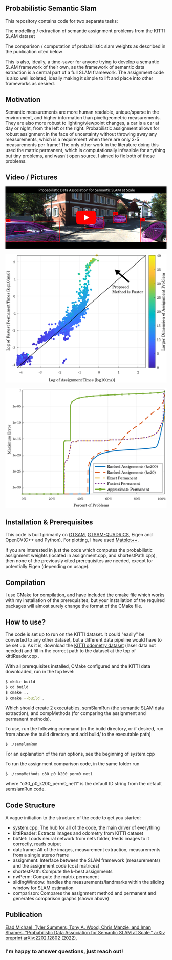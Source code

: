 ## Probabilistic Semantic Slam
This repository contains code for two separate tasks:

  The modelling / extraction of semantic assignment problems from the KITTI SLAM dataset

  The comparison / computation of probabilistic slam weights as described in the publication cited below
  
This is also, ideally, a time-saver for anyone trying to develop a semantic SLAM framework of their own, as the framework of semantic data extraction is a central part of a full SLAM framework. The assignment code is also well isolated, ideally making it simple to lift and place into other frameworks as desired. 

## Motivation
Semantic measurements are more human readable, unique/sparse in the environment, and higher information than pixel/geometric measurements. They are also more robust to lighting/viewpoint changes, a car is a car at day or night, from the left or the right. Probabilistic assignment allows for robust assignment in the face of uncertainty without throwing away any measurements, which is a requirement when there are only 3-5 measurements per frame! The only other work in the literature doing this used the matrix permanent, which is computationally infeasible for anything but tiny problems, and wasn't open source. I aimed to fix both of those problems.

## Video / Pictures

[![@youtube Probabilistic Assignment for Semantic SLAM at Scale](photoSamples/thumbnail.png)](https://youtu.be/-yuNgoN7JAI)

![Assignment Enumeration vs. Permanent Computation Time](/photoSamples/scatterTime.png)

![Assignment Enumeration vs. Permanent Accuracy](/photoSamples/errOrdStats.png)

## Installation & Prerequisites
This code is built primarily on [GTSAM](https://github.com/borglab/gtsam), [GTSAM-QUADRICS](https://github.com/best-of-acrv/gtsam-quadrics), Eigen and OpenCV(C++ and Python). For plotting, I have used [Matplot++](https://alandefreitas.github.io/matplotplusplus/). 

If you are interested in just the code which computes the probabilistic assignment weights (located in assignment.cpp, and shortestPath.cpp), then none of the previously cited prerequisites are needed, except for potentially Eigen (depending on usage).

## Compilation
I use CMake for compilation, and have included the cmake file which works with my installation of the prerequisites, but your installation of the required packages will almost surely change the format of the CMake file. 

## How to use?
The code is set up to run on the KITTI dataset. It could "easily" be converted to any other dataset, but a different data pipeline would have to be set up. As it is, download the [KITTI odometry dataset](http://www.cvlibs.net/datasets/kitti/eval_odometry.php) (laser data not needed) and fill in the correct path to the dataset at the top of kittiReader.cpp . 

With all prerequisites installed, CMake configured and the KITTI data downloaded, run in the top level:
```sh
$ mkdir build
$ cd build
$ cmake ..
$ cmake --build .
```
Which should create 2 executables, semSlamRun (the semantic SLAM data extraction), and compMethods (for comparing the assignment and permanent methods). 

To use, run the following command (in the build directory, or if desired, run from above the build directory and add build/ to the executable path)
```sh
$ ./semslamRun
```
For an explanation of the run options, see the beginning of system.cpp

To run the assignment comparison code, in the same folder run
```sh
$ ./compMethods o30_p0_k200_perm0_net1
```
where "o30_p0_k200_perm0_net1" is the default ID string from the default semslamRun code.

## Code Structure

A vague initiation to the structure of the code to get you started:
  - system.cpp: The hub for all of the code, the main driver of everything
  - kittiReader: Extracts images and odometry from KITTI dataset
  - bbNet: Loads neural network from nets folder, feeds images to it correctly, reads output
  - dataframe: All of the images, measurement extraction, measurements from a single stereo frame
  - assignment: Interface between the SLAM framework (measurements) and the assignment code (cost matrices)
  - shortestPath: Compute the k-best assignments
  - nwPerm: Compute the matrix permanent
  - slidingWindow: handles the measurements/landmarks within the sliding window for SLAM estimation
  - comparison: Compares the assignment method and permanent and generates comparison graphs (shown above)

## Publication
[Elad Michael, Tyler Summers, Tony A. Wood, Chris Manzie, and Iman Shames. "Probabilistic Data Association for Semantic SLAM at Scale." arXiv preprint arXiv:2202.12802 (2022).](https://arxiv.org/pdf/2202.12802.pdf)

### I'm happy to answer questions, just reach out!
